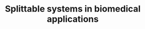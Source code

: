---
title: "Splittable systems in biomedical applications"
href: "https://doi.org/10.1039/D4BM00709C"
icon: "lucide:book-open"
published: "2024-07-16"
journal: "Biomaterials Science"
---